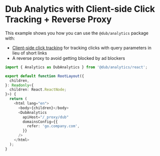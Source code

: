 # Dub Analytics with Client-side Click Tracking + Reverse Proxy

This example shows you how you can use the `@dub/analytics` package with:

- [Client-side click tracking](https://dub.co/docs/conversions/clicks/introduction#client-side-click-tracking) for tracking clicks with query parameters in lieu of short links
- A reverse proxy to avoid getting blocked by ad blockers

```ts app/layout.tsx
import { Analytics as DubAnalytics } from '@dub/analytics/react';

export default function RootLayout({
  children,
}: Readonly<{
  children: React.ReactNode;
}>) {
  return (
    <html lang="en">
      <body>{children}</body>
      <DubAnalytics
        apiHost="/_proxy/dub"
        domainsConfig={{
          refer: 'go.company.com',
        }}
      />
    </html>
  );
}
```